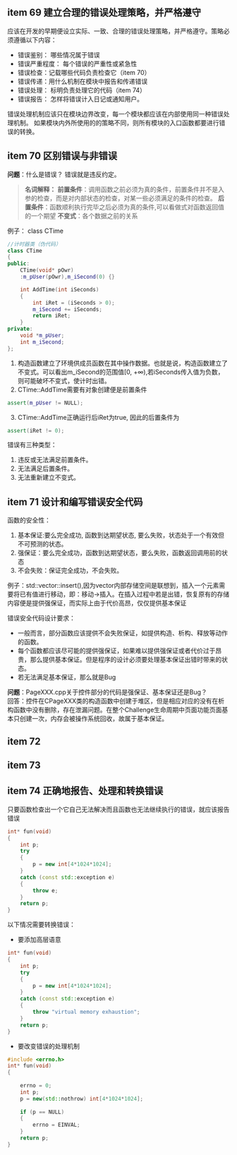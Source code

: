 ## item 69 建立合理的错误处理策略，并严格遵守
应该在开发的早期便设立实际、一致、合理的错误处理策略，并严格遵守。策略必须遵循以下内容：

* 错误鉴别： 哪些情况属于错误
* 错误严重程度： 每个错误的严重性或紧急性
* 错误检查：记载哪些代码负责检查它（item 70）
* 错误传递：用什么机制在模块中报告和传递错误
* 错误处理： 标明负责处理它的代码（item 74）
* 错误报告： 怎样将错误计入日记或通知用户。

错误处理机制应该只在模块边界改变，每一个模块都应该在内部使用同一种错误处理机制。
如果模块内外所使用的的策略不同，则所有模块的入口函数都要进行错误的转换。

## item 70 区别错误与非错误
**问题**：什么是错误？
错误就是违反约定。


>**名词解释：**
**前置条件**：调用函数之前必须为真的条件，前置条件并不是入参的检查，而是对内部状态的检查，对某一些必须满足的条件的检查。
**后置条件**：函数顺利执行完毕之后必须为真的条件,可以看做式对函数返回值的一个期望
**不变式**：各个数据之前的关系

例子：
class CTime
```C++
//计时器类（伪代码）
class CTime
{
public:
	CTime(void* pOwr)
	:m_pUser(pOwr),m_iSecond(0) {}

	int AddTime(int iSeconds)
	{
		int iRet = (iSeconds > 0);
		m_iSecond += iSeconds;
		return iRet;
	}
private:
	void *m_pUser;
	int m_iSecond;
};

```
1. 构造函数建立了环境供成员函数在其中操作数据。也就是说，构造函数建立了不变式。可以看出m_iSecond的范围值[0, +∞),若iSeconds传入值为负数，则可能破坏不变式，使计时出错。
2. CTime::AddTime需要有对象创建便是前置条件
```C++
assert(m_pUser != NULL);
```
3. CTime::AddTime正确运行后iRet为true, 因此的后置条件为
```C++
assert(iRet != 0);
```

错误有三种类型：</br>
1. 违反或无法满足前置条件。
2. 无法满足后置条件。
3. 无法重新建立不变式。

## item 71 设计和编写错误安全代码
函数的安全性：
1. 基本保证:要么完全成功, 函数到达期望状态, 要么失败，状态处于一个有效但不可预测的状态。
2. 强保证：要么完全成功，函数到达期望状态，要么失败，函数返回调用前的状态
3. 不会失败：保证完全成功，不会失败。

例子：std::vector::insert(),因为vector<T>内部存储空间是联想到，插入一个元素需要将已有值进行移动，即：移动→插入。在插入过程中若是出错，恢复原有的存储内容便是提供强保证，而实际上由于代价高昂，仅仅提供基本保证


错误安全代码设计要求：</br>
* 一般而言，部分函数应该提供不会失败保证，如提供构造、析构、释放等动作的函数。
* 每个函数都应该尽可能的提供强保证，如果难以提供强保证或者代价过于昂贵，那么提供基本保证。但是程序的设计必须要处理基本保证出错时带来的状态。
* 若无法满足基本保证，那么就是Bug

**问题**：PageXXX.cpp关于控件部分的代码是强保证、基本保证还是Bug？</br>
回答：控件在CPageXXX类的构造函数中创建于堆区，但是相应对应的没有在析构函数中没有删除，存在泄漏问题。在整个Challenge生命周期中页面功能页面基本只创建一次，内存会被操作系统回收，故属于基本保证。

## item 72

## item 73

## item 74 正确地报告、处理和转换错误
只要函数检查出一个它自己无法解决而且函数也无法继续执行的错误，就应该报告错误
```C++
int* fun(void)
{
	int p;
	try
	{
		p = new int[4*1024*1024];
	}
	catch (const std::exception e)
	{
		throw e;
	}
	return p;
}
```

以下情况需要转换错误：
* 要添加高层语意
```C++
int* fun(void)
{
	int p;
	try
	{
		p = new int[4*1024*1024];
	}
	catch (const std::exception e)
	{
		throw "virtual memory exhaustion";
	}
	return p;
}
```
* 要改变错误的处理机制
```C++
#include <errno.h>
int* fun(void)
{
	
	errno = 0;
	int p;
	p = new(std::nothrow) int[4*1024*1024];
	
	if (p == NULL)
	{
		errno = EINVAL;
	}
	return p;
}

```